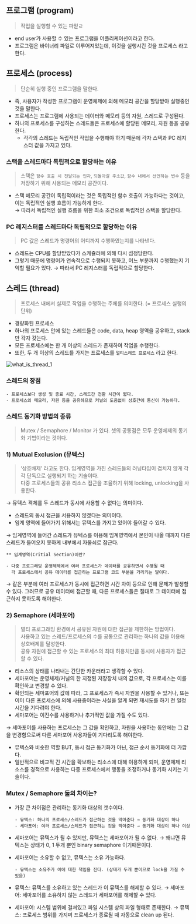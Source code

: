 ## 프로그램 (program)
> 작업을 실행할 수 있는 파읻ㄹ

- end user가 사용할 수 있는 프로그램을 어플리케이션이라고 한다.
- 프로그램은 바이너리 파일로 이루어져있는데, 이것을 실행시킨 것을 프로세스 라고 한다.

## 프로세스 (process)

> 단순히 실행 중인 프로그램을 말한다.

- 즉, 사용자가 작성한 프로그램이 운영체제에 의해 메모리 공간을 할당받아 실행중인 것을 말한다.
- 프로세스는 프로그램에 사용되는 데이터와 메모리 등의 자원, 스레드로 구성된다.
- 하나의 프로세스를 구성하는 스레드들은 프로세스에 할당된 메모리, 자원 등을 공유한다.
    - 각각의 스레드는 독립적인 작업을 수행해야 하기 때문에 각자 스택과 PC 레지스터 값을 가지고 있다.

### 스택을 스레드마다 독립적으로 할당하는 이유
        
> 스택은 `함수 호출 시 전달되는 인자`, `되돌아갈 주소값`, `함수 내에서 선언하는 변수` 등을 저장하기 위해 사용되는 메모리 공간이다.

- 스택 메모리 공간이 독립적이라는 것은 독립적인 함수 호출이 가능하다는 것이고, 이는 독립적인 실행 흐름이 가능하게 한다.  
→ 따라서 독립적인 실행 흐름을 위한 최소 조건으로 독립적인 스택을 할당한다.
        
### PC 레지스터를 스레드마다 독립적으로 할당하는 이유

> PC 값은 스레드가 명령어의 어디까지 수행하였는지를 나타낸다.      

- 스레드는 CPU를 할당받았다가 스케쥴러에 의해 다시 섬정당한다.
- 그렇기 때문에 명령어가 연속적으로 수행되지 못하고, 어느 부분까지 수행했는지 기억할 필요가 있다.
→ 따라서 PC 레지스터를 독립적으로 할당한다.


## 스레드 (thread)

> 프로세스 내에서 실제로 작업을 수행하는 주체를 의미한다. (= 프로세스 실행의 단위)

- 경량화된 프로세스
- 하나의 프로세스 안에 있는 스레드들은 code, data, heap 영역을 공유하고, stack만 각자 갖는다.
- 모든 프로세스에는 한 개 이상의 스레드가 존재하여 작업을 수행한다.
- 또한, 두 개 이상의 스레드를 가지는 프로세스를 `멀티스레드 프로세스`  라고 한다.

![what_is_thread_1](https://user-images.githubusercontent.com/59866819/154971501-e7be4cce-5339-40ee-886a-7c770f51bf54.png)

### 스레드의 장점
    - 프로세스보다 생성 및 종료 시간, 스레드간 전환 시간이 짧다.
    - 프로세스의 메모리, 자원 등을 공유하므로 커널의 도움없이 상호간에 통신이 가능하다.

### 스레드 동기화 방법의 종류
> Mutex / Semaphore / Monitor 가 있다.
셋의 공통점은 모두 운영체제의 동기화 기법이라는 것이다.

### 1) Mutual Exclusion (뮤텍스)

> ‘상호배제’ 라고도 한다. 임계영역을 가진 스레드들의 러닝타임이 겹치지 않게 각각 단독으로 실행되기 하는 기술이다.  
> 다중 프로세스들의 공유 리소스 접근을 조율하기 위해 locking, unlocking을 사용한다.  
> 
→ 뮤텍스 객체를 두 스레드가 동시에 사용할 수 없다는 의미이다.

- 스레드의 동시 접근을 서용하지 않겠다는 의미이다.
- 임계 영역에 들어가기 위해서는 뮤텍스를 가지고 있어야 들어갈 수 있다.

→ 임계영역에 들어간 스레드가 뮤텍스를 이용해 임계영역에서 본인이 나올 때까지 다른 스레드가 들어오지 못하게 내부에서 자물쇠로 잠근다.

    ** 임계영역(Critial Section)이란?

    - 다중 프로그래밍 운영체제에서 여러 프로세스가 데이터를 공유하면서 수행될 때  
      각 프로세스에서 공유 데이터를 접근하는 프로그램 코드 부분을 가리키는 말이다.  

→ 같은 부분에 여러 프로세스가 동시에 접근하면 시간 차이 등으로 인해 문제가 발생할 수 있다. 
그러므로 공유 데이터에 접근할 때,
다른 프로세스들은 절대로 그 데이터에 접근하지 못하도록 해야한다.
    

### 2) Semaphore (세마포어)
> 멀티 프로그래밍 환경에서 공유된 자원에 대한 접근을 제한하는 방법이다.  
> 사용하고 있는 스레드/프로세스의 수를 공통으로 관리하는 하나의 값을 이용해 상호배제를 달성한다.  
> 공유 자원에 접근할 수 있는 프로세스의 최대 허용치만큼 동시에 사용자가 접근할 수 있다.  
> 

- 리소스의 상태를 나타내는 간단한 카운터라고 생각할 수 있다.  
- 세마포어는 운영체제/커널의 한 지정된 저장장치 내의 값으로, 각 프로세스는 이를 확인하고 변경할 수 있다.  
- 확인되는 세마포어의 값에 따라, 그 프로세스가 즉시 자원을 사용할 수 있거나, 또는 이미 다른 프로세스에 의해 사용중이라는 사실을 알게 되면 재시도를 하기 전 일정 시간을 기다려야 한다.  
- 세마포어는 이진수를 사용하거나 추가적인 값을 가질 수도 있다.
 
→ 세마포어를 사용하는 프로세스는 그 값을 확인하고, 자원을 사용하는 동안에는 그 값을 변경함으로써 다른 세마포어 사용자들이 기다리도록 해야한다.

- 뮤텍스와 비슷한 역할 BUT, 동시 접근 동기화가 아닌, 접근 순서 동기화에 더 가깝다.
- 일반적으로 비교적 긴 시간을 확보하는 리소스에 대해 이용하게 되며, 운영체제 리소스를 경적으로 사용하는 다중 프로세스에서 행동을 조정하거나 동기화 시키는 기술이다.

### Mutex / Semaphore 둘의 차이는?

- 가장 큰 차이점은 관리하는 동기화 대상의 갯수이다.

      - 뮤텍스: 하나의 프로세스/스레드가 접근하는 것을 막아준다 → 동기화 대상이 하나
      - 세마포어: 여러 프로세스/스레드가 접근하는 것을 막아준다 → 동기화 대상이 하나 이상

- 세마포어는 뮤텍스가 될 수 있지만, 뮤텍스는 세마포어가 될 수 없다.
→ 왜냐면 뮤텍스는 상태가 0, 1 두개 뿐인 binary semaphore 이기때문이다.
- 세마포어는 소유할 수 없고, 뮤텍스는 소유 가능하다.

      - 뮤텍스는 소유주가 이에 대한 책임을 진다. (상태가 두개 뿐이므로 lock을 가질 수 있음)

- 뮤텍스: 뮤텍스를 소유하고 있는 스레드가 이 뮤텍스를 해제할 수 있다.
→ 세마포어: 세마포어를 소유하지 않는 스레드가 세마포어를 해제할 수 있다.
- 세마포어: 시스템 범위에 걸쳐있고 파일 시스템 상의 파일 형태로 존재한다.
→ 뮤텍스: 프로세스 범위를 가지며 프로세스가 종료될 때 자동으로 clean up 된다.
